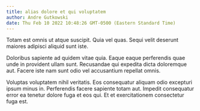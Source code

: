 ```yaml
---
title: alias dolore et qui voluptatem
author: Andre Gutkowski
date: Thu Feb 10 2022 10:48:26 GMT-0500 (Eastern Standard Time)
---
```

Totam est omnis ut atque suscipit. Quia vel quas. Sequi velit deserunt maiores adipisci aliquid sunt iste.

 Doloribus sapiente ad quidem vitae quia. Eaque eaque perferendis quae unde in provident ullam sunt. Recusandae qui expedita dicta doloremque aut. Facere iste nam sunt odio vel accusantium repellat omnis.

 Voluptas voluptatem nihil veritatis. Eos consequatur aliquam odio excepturi ipsum minus in. Perferendis facere sapiente totam aut. Impedit consequatur error ea tenetur dolore fuga et eos qui. Et et exercitationem consectetur fuga est.